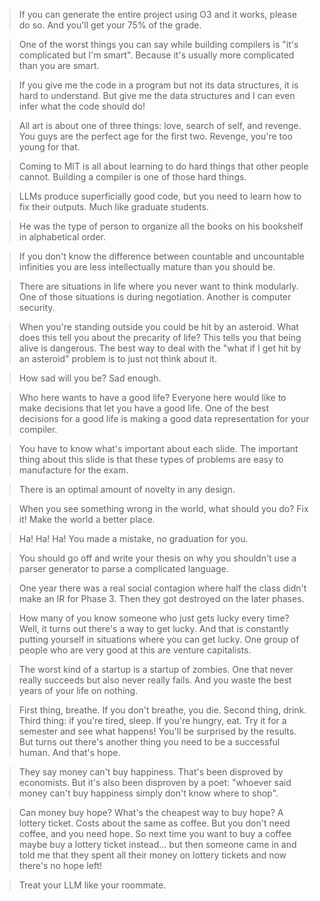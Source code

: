 > If you can generate the entire project using O3 and it works, please do so. And you'll get your 75% of the grade.

> One of the worst things you can say while building compilers is "it's complicated but I'm smart". Because it's usually more complicated than you are smart.

> If you give me the code in a program but not its data structures, it is hard to understand. But give me the data structures and I can even infer what the code should do!

> All art is about one of three things: love, search of self, and revenge. You guys are the perfect age for the first two. Revenge, you're too young for that.

> Coming to MIT is all about learning to do hard things that other people cannot. Building a compiler is one of those hard things.

> LLMs produce superficially good code, but you need to learn how to fix their outputs. Much like graduate students.

> He was the type of person to organize all the books on his bookshelf in alphabetical order.

> If you don't know the difference between countable and uncountable infinities you are less intellectually mature than you should be.

> There are situations in life where you never want to think modularly. One of those situations is during negotiation. Another is computer security.

> When you're standing outside you could be hit by an asteroid. What does this tell you about the precarity of life? This tells you that being alive is dangerous. The best way to deal with the "what if I get hit by an asteroid" problem is to just not think about it.

> How sad will you be? Sad enough.

> Who here wants to have a good life? Everyone here would like to make decisions that let you have a good life. One of the best decisions for a good life is making a good data representation for your compiler.

> You have to know what's important about each slide. The important thing about this slide is that these types of problems are easy to manufacture for the exam.

> There is an optimal amount of novelty in any design.

> When you see something wrong in the world, what should you do? Fix it! Make the world a better place.

> Ha! Ha! Ha! You made a mistake, no graduation for you.

> You should go off and write your thesis on why you shouldn't use a parser generator to parse a complicated language.

> One year there was a real social contagion where half the class didn't make an IR for Phase 3. Then they got destroyed on the later phases.

> How many of you know someone who just gets lucky every time? Well, it turns out there's a way to get lucky. And that is constantly putting yourself in situations where you can get lucky. One group of people who are very good at this are venture capitalists.

> The worst kind of a startup is a startup of zombies. One that never really succeeds but also never really fails. And you waste the best years of your life on nothing.

> First thing, breathe. If you don't breathe, you die. Second thing, drink. Third thing: if you're tired, sleep. If you're hungry, eat. Try it for a semester and see what happens! You'll be surprised by the results. But turns out there's another thing you need to be a successful human. And that's hope.

> They say money can't buy happiness. That's been disproved by economists. But it's also been disproven by a poet: "whoever said money can't buy happiness simply don't know where to shop".

> Can money buy hope? What's the cheapest way to buy hope? A lottery ticket. Costs about the same as coffee. But you don't need coffee, and you need hope. So next time you want to buy a coffee maybe buy a lottery ticket instead... but then someone came in and told me that they spent all their money on lottery tickets and now there's no hope left!

> Treat your LLM like your roommate.


